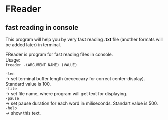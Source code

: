 # FReader
## fast reading in console
    
This program will help you by very fast reading **.txt** file (another formats will be added later) in terminal.   
   
FReader is program for fast reading files in console.   
Usage:   
```freader -(ARGUMENT NAME) (VALUE)```    

```-len```      
-> set terminal buffer length (nececcary for correct center-display). Standard value is 100.     
```-file```      
-> set file name, where program will get text for displaying.    
```-pause```    
-> set pause duration for each word in miliseconds. Standart value is 500.    
```-help```  
-> show this text.    
